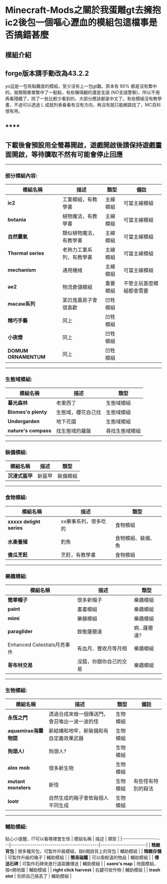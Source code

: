 # Minecraft-Mods之關於我蛋雕gt去擁抱ic2後包一個嘔心瀝血的模組包這檔事是否搞錯甚麼

## 模組介紹

## **forge版本請手動改為43.2.2**

yo這是一包有點難度的模組，至少沒有上一包gt難。原本有 90% 都是沒有繁中的，我簡簡單單繁中了一點點，有些懶得翻的還是支語 (NO支語警察)，所以不用再看殘體了，除了一些比較少看到的，大部分應該都是中文了。有些模組沒有教學書，不過可以透過 L 成就列表看看有沒有方向，再沒有就只能網路找了，MC百科很有用。

## ****

## **下載後會預設用全螢幕開啟，遊戲開啟後請保持遊戲畫面開啟，等待讀取不然有可能會停止回應**

---

### 部分模組內容:

| 模組名稱            | 描述                                       | 類型           | 備註               |
|--------------------|--------------------------------------------|----------------|--------------------|
| **ic2**            | 工業模組，有教學書                         | 主線模組       | 可當主線模組       |
| **botania**        | 植物魔法，有教學書                         | 主線模組       | 可當主線模組       |
| **自然靈氣**         | 類似植物魔法，有教學書                      | 主線模組       | 可當主線模組       |
| **Thermal series** | 老熱力工業系列，有教學書                   | 主線模組       | 可當主線模組       |
| **mechanism**      | 通用機械                                   | 主線模組       | 可當主線模組       |
| **ae2**            | 物流倉儲模組                               | 重要模組       | 不管主玩甚麼模組都會需要 |
| **macaw系列**       | 某凹鬼蓋房子會很喜歡                        | 凹牲模組       |                    |
| **精巧手藝**         | 同上                                      | 凹牲模組       |                    |
| **小夜燈**          | 同上                                      | 凹牲模組       |                    |
| **DOMUM ORNAMENTUM**| 同上                                      | 凹牲模組       |                    |

---

### 生態域模組:

| 模組名稱             | 描述                                       | 類型                  |
|---------------------|--------------------------------------------|-----------------------|
| **暮光森林**         | 老東西了                                   | 生態域模組            |
| **Biomes'o plenty**  | 生態域，櫻花自己找                         | 生態域模組            |
| **Undergarden**      | 地下花園                                   | 生態域模組            |
| **nature's compass** | 找生態域的羅盤                             | 尋找生態域模組        |

---

### 裝備模組:

| 模組名稱             | 描述                                       | 類型                  |
|---------------------|--------------------------------------------|-----------------------|
| **沉浸式盔甲**        | 新盔甲                                     | 裝備模組              |

---

### 食物模組:

| 模組名稱             | 描述                                       | 類型           |
|---------------------|--------------------------------------------|----------------|
| **xxxxx delight series** | xx樂事系列，很多吃的                     | 食物模組       |
| **水產養殖**         | 釣魚                                      | 食物模組、裝備、魚 |
| **傻瓜烹飪**         | 烹飪，有教學書                             | 食物模組       |

---

### 樂趣模組:

| 模組名稱             | 描述                                       | 類型           |
|---------------------|--------------------------------------------|----------------|
| **簡單帽子**         | 很多新帽子                                  | 樂趣模組       |
| **paint**            | 畫畫模組                                    | 樂趣模組       |
| **mimi**             | 樂器模組                                    | 樂趣模組       |
| **paraglider**       | 致敬薩爾達                                  | 痾...薩爾達?   |
|Enhanced Celestials月亮事件|有血月、豐收月等月相                     | 樂趣模組       |
| **哥布林交易**       | 沒錯，你跟你自己的交易                        | 樂趣模組      |

---

### 生物模組:

| 模組名稱             | 描述                                       | 類型           | 備註               |
|---------------------|--------------------------------------------|----------------|--------------------|
| **永恆之門**         | 透過合成來做一個傳送門，會召喚出一波一波的怪  | 生物模組       |                    |
| **aquamirae海靈物語**  | 新結構和地牢，新裝備和有自定義效果武器        | 生物模組       |                    |
| **狗頭人!**           | 狗頭人?                                     | 生物模組       |                    |
| **alex mob**         | 很多新生物                                  | 生物模組       |                    |
| **mutant monsters**  | 新怪                                       | 生物模組       | 有些怪有特別的殺法 |
| **lootr**            | 自然生成的箱子會依每個人不同生成             | 生物模組       |                    |

---

### 輔助模組:
貼心小提醒，f7可以看哪裡會生怪
| 模組名稱             | 描述                                       | 類型                  |
|---------------------|--------------------------------------------|-----------------------|
| **精緻背包**         | 很多種背包，可製作升級模組，按b開啟背上的背包 | 輔助模組             |
| **精緻存儲**         | 可製作升級的箱子                            | 輔助模組             |
| **簡易磁鐵**         | 可以吸較遠的物品                            | 輔助模組             |
| **傳送石碑**         | 可製作石碑來進行遠距離傳送                   | 輔助模組             |
| **xaero's map**      | 地圖模組，按n開地圖                         | 輔助模組             |
| **right click harvest** | 右鍵可收作物                            | 輔助模組              |
| **trash slot**      | 別把自己搞丟了                              | 輔助模組              |
